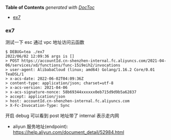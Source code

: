 <!-- START doctoc generated TOC please keep comment here to allow auto update -->
<!-- DON'T EDIT THIS SECTION, INSTEAD RE-RUN doctoc TO UPDATE -->
**Table of Contents**  *generated with [DocToc](https://github.com/thlorenz/doctoc)*

- [ex7](#ex7)

<!-- END doctoc generated TOC please keep comment here to allow auto update -->

### ex7

测试一下 esc 通过 vpc 地址访问云函数

```log
$ DEBUG=tea ./ex7 
2022/06/02 12:09:36 args is []
> POST https://accountId.cn-shenzhen-internal.fc.aliyuncs.com/2021-04-06/services/xd/functions/func-15i9eih2/invocations
> user-agent: AlibabaCloud (linux; amd64) Golang/1.16.2 Core/0.01 TeaDSL/1
> x-acs-date: 2022-06-02T04:09:36Z
> content-type: application/json; charset=utf-8
> x-acs-version: 2021-04-06
> x-acs-signature-nonce: 58b69344xxxxxx0eb715d9d9b5a62837
> accept: application/json
> host: accountId.cn-shenzhen-internal.fc.aliyuncs.com
> X-Fc-Invocation-Type: Sync
```

开启 debug 可以看到 post 地址带了 internal 表示走内网

- aliyun 服务地址(endpoint): https://help.aliyun.com/document_detail/52984.html